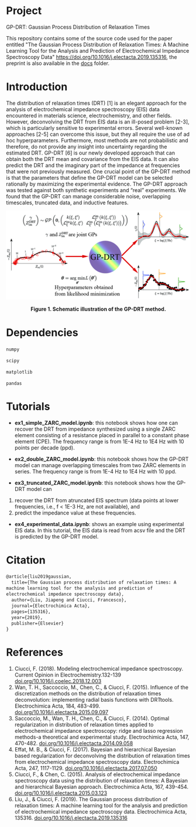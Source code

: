 # Project
GP-DRT: Gaussian Process Distribution of Relaxation Times

This repository contains some of the source code used for the paper entitled
"The Gaussian Process Distribution of Relaxation Times: A Machine Learning Tool for the Analysis and Prediction of Electrochemical Impedance Spectroscopy Data"
<u>https://doi.org/10.1016/j.electacta.2019.135316</u>, the preprint is also available in the [docs](docs) folder.


# Introduction
The distribution of relaxation times (DRT) [1] is an elegant approach for the analysis of electrochemical impedance spectroscopy (EIS) data encountered in materials science, electrochemistry, and other fields. However, deconvolving the DRT from EIS data is an ill-posed problem [2-3], which is particularly sensitive to experimental errors. Several well-known approaches [2-5] can overcome this issue, but they all require the use of ad hoc hyperparameters. Furthermore, most methods are not probabilistic and therefore, do not provide any insight into uncertainty regarding the estimated DRT. GP-DRT [6] is our newly developed approach that can obtain both the DRT mean and covariance from the EIS data. It can also predict the DRT and the imaginary part of the impedance at frequencies that were not previously measured. One crucial point of the GP-DRT method is that the parameters that define the GP-DRT model can be selected rationally by maximizing the experimental evidence. The GP-DRT approach was tested against both synthetic experiments and “real” experiments. We found that the GP-DRT can manage considerable noise, overlapping timescales, truncated data, and inductive features.

![GraphModel diagram](resources/Fig_1.jpg)
<div align='center'><strong>Figure 1. Schematic illustration of the GP-DRT method.</strong></div>

# Dependencies
`numpy`

`scipy`

`matplotlib`

`pandas`

# Tutorials

* **ex1_simple_ZARC_model.ipynb**: this notebook shows how one can recover the DRT from impedance synthesized using a single ZARC element consisting of a resistance placed in parallel to a constant phase element (CPE).
The frequency range is from 1E-4 Hz to 1E4 Hz with 10 points per decade (ppd).

* **ex2_double_ZARC_model.ipynb**: this notebook shows how the GP-DRT model can manage overlapping timescales from two ZARC elements in series.
The frequency range is from 1E-4 Hz to 1E4 Hz with 10 ppd.

* **ex3_truncated_ZARC_model.ipynb**: this notebook shows how the GP-DRT model can
1) recover the DRT from atruncated EIS spectrum (data points at lower frequencies, i.e., f < 1E-3 Hz, are not available), and
2) predict the impedance value at these frequencies.

* **ex4_experimental_data.ipynb**: shows an example using experimental EIS data. In this tutorial, the EIS data is read from acsv file and the DRT is predicted by the GP-DRT model.

# Citation

```
@article{liu2019gaussian,
  title={The Gaussian process distribution of relaxation times: A machine learning tool for the analysis and prediction of electrochemical impedance spectroscopy data},
  author={Liu, Jiapeng and Ciucci, Francesco},
  journal={Electrochimica Acta},
  pages={135316},
  year={2019},
  publisher={Elsevier}
}
```

# References
1. Ciucci, F. (2018). Modeling electrochemical impedance spectroscopy. Current Opinion in Electrochemistry.132-139 [doi.org/10.1016/j.coelec.2018.12.003](https://doi.org/10.1016/j.coelec.2018.12.003)
2. Wan, T. H., Saccoccio, M., Chen, C., & Ciucci, F. (2015). Influence of the discretization methods on the distribution of relaxation times deconvolution: implementing radial basis functions with DRTtools. Electrochimica Acta, 184, 483-499. [doi.org/10.1016/j.electacta.2015.09.097](https://doi.org/10.1016/j.electacta.2015.09.097)
3. Saccoccio, M., Wan, T. H., Chen, C., & Ciucci, F. (2014). Optimal regularization in distribution of relaxation times applied to electrochemical impedance spectroscopy: ridge and lasso regression methods-a theoretical and experimental study. Electrochimica Acta, 147, 470-482. [doi.org/10.1016/j.electacta.2014.09.058](https://doi.org/10.1016/j.electacta.2014.09.058)
4. Effat, M. B., & Ciucci, F. (2017). Bayesian and hierarchical Bayesian based regularization for deconvolving the distribution of relaxation times from electrochemical impedance spectroscopy data. Electrochimica Acta, 247, 1117-1129. [doi.org/10.1016/j.electacta.2017.07.050](https://doi.org/10.1016/j.electacta.2017.07.050)
5. Ciucci, F., & Chen, C. (2015). Analysis of electrochemical impedance spectroscopy data using the distribution of relaxation times: A Bayesian and hierarchical Bayesian approach. Electrochimica Acta, 167, 439-454. [doi.org/10.1016/j.electacta.2015.03.123](https://doi.org/10.1016/j.electacta.2015.03.123)
6. Liu, J., & Ciucci, F. (2019). The Gaussian process distribution of relaxation times: A machine learning tool for the analysis and prediction of electrochemical impedance spectroscopy data. Electrochimica Acta, 135316. [doi.org/10.1016/j.electacta.2019.135316](https://doi.org/10.1016/j.electacta.2019.135316)
